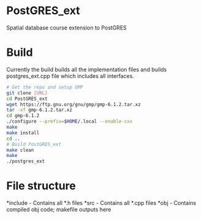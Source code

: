 # PostGRES_ext
Spatial database course extension to PostGRES

# Build
Currently the build builds all the implementation files and builds postgres_ext.cpp file which includes all interfaces.

```bash
# Get the repo and setup GMP
git clone [URL]
cd PostGRES_ext
wget https://ftp.gnu.org/gnu/gmp/gmp-6.1.2.tar.xz
tar -xf gmp-6.1.2.tar.xz
cd gmp-6.1.2
./configure --prefix=$HOME/.local --enable-cxx
make
make install
cd ..
# Build PostGRES_ext
make clean
make
./postgres_ext
```

# File structure
*include - Contains all *.h files
*src - Contains all *.cpp files 
*obj - Contains compiled obj code; makefile outputs here
